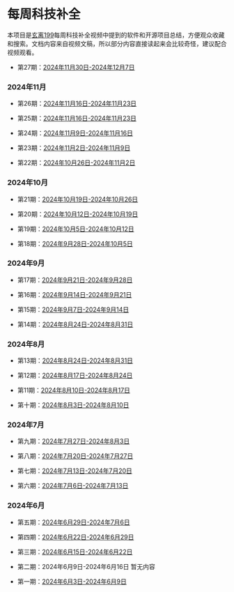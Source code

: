 # 每周科技补全

本项目是[玄离199](https://space.bilibili.com/67079745)每周科技补全视频中提到的软件和开源项目总结，方便观众收藏和搜索。文档内容来自视频文稿，所以部分内容直接读起来会比较奇怪，建议配合视频观看。


- 第27期：[2024年11月30日-2024年12月7日](https://github.com/xuanli199/weekly/blob/main/docs/27.md)


### 2024年11月

- 第26期：[2024年11月16日-2024年11月23日](https://github.com/xuanli199/weekly/blob/main/docs/26.md)


- 第25期：[2024年11月16日-2024年11月23日](https://github.com/xuanli199/weekly/blob/main/docs/25.md)


- 第24期：[2024年11月9日-2024年11月16日](https://github.com/xuanli199/weekly/blob/main/docs/24.md)


- 第23期：[2024年11月2日-2024年11月9日](https://github.com/xuanli199/weekly/blob/main/docs/23.md)


- 第22期：[2024年10月26日-2024年11月2日](https://github.com/xuanli199/weekly/blob/main/docs/22.md)


### 2024年10月

- 第21期：[2024年10月19日-2024年10月26日](https://github.com/xuanli199/weekly/blob/main/docs/21.md)


- 第20期：[2024年10月12日-2024年10月19日](https://github.com/xuanli199/weekly/blob/main/docs/20.md)


- 第19期：[2024年10月5日-2024年10月12日](https://github.com/xuanli199/weekly/blob/main/docs/19.md)


- 第18期：[2024年9月28日-2024年10月5日](https://github.com/xuanli199/weekly/blob/main/docs/18.md)


### 2024年9月

- 第17期：[2024年9月21日-2024年9月28日](https://github.com/xuanli199/weekly/blob/main/docs/17.md)


- 第16期：[2024年9月14日-2024年9月21日](https://github.com/xuanli199/weekly/blob/main/docs/16.md)


- 第15期：[2024年9月7日-2024年9月14日](https://github.com/xuanli199/weekly/blob/main/docs/15.md)


- 第14期：[2024年8月24日-2024年8月31日](https://github.com/xuanli199/weekly/blob/main/docs/14.md)


### 2024年8月

- 第13期：[2024年8月24日-2024年8月31日](https://github.com/xuanli199/weekly/blob/main/docs/13.md)
  

- 第12期：[2024年8月17日-2024年8月24日](https://github.com/xuanli199/weekly/blob/main/docs/12.md)


- 第11期：[2024年8月10日-2024年8月17日](https://github.com/xuanli199/weekly/blob/main/docs/11.md)


- 第十期：[2024年8月3日-2024年8月10日](https://github.com/xuanli199/weekly/blob/main/docs/10.md)


### 2024年7月

- 第九期：[2024年7月27日-2024年8月3日](https://github.com/xuanli199/weekly/blob/main/docs/9.md)


- 第八期：[2024年7月20日-2024年7月27日](https://github.com/xuanli199/weekly/blob/main/docs/8.md)


- 第七期：[2024年7月13日-2024年7月20日](https://github.com/xuanli199/weekly/blob/main/docs/7.md)


- 第六期：[2024年7月6日-2024年7月13日](https://github.com/xuanli199/weekly/blob/main/docs/6.md)

### 2024年6月

- 第五期：[2024年6月29日-2024年7月6日](https://github.com/xuanli199/weekly/blob/main/docs/5.md)


- 第四期：[2024年6月22日-2024年6月29日](https://github.com/xuanli199/weekly/blob/main/docs/4.md)


- 第三期：[2024年6月15日-2024年6月22日](https://github.com/xuanli199/weekly/blob/main/docs/3.md)


- 第二期：2024年6月9日-2024年6月16日 暂无内容


- 第一期：[2024年6月3日-2024年6月9日](https://github.com/xuanli199/weekly/blob/main/docs/1.md)
